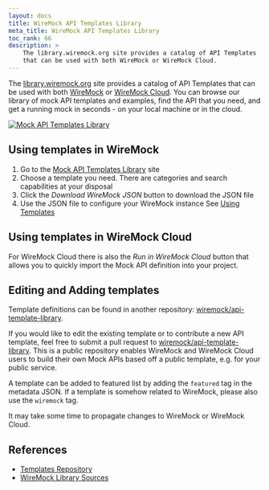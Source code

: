 ```yaml
---
layout: docs
title: WireMock API Templates Library
meta_title: WireMock API Templates Library
toc_rank: 66
description: >
    The library.wiremock.org site provides a catalog of API Templates
    that can be used with both WireMock or WireMock Cloud.
---
```


The [library.wiremock.org](https://library.wiremock.org) site provides a catalog of API Templates
that can be used with both
[WireMock](https://wiremock.org/) or [WireMock Cloud](https://wiremock.io).
You can browse our library of mock API templates and examples,
find the API that you need,
and get a running mock in seconds - on your local machine or in the cloud.

[![Mock API Templates Library](https://library.wiremock.org/images/logo/template-library-wide.png)](https://library.wiremock.org/)

## Using templates in WireMock

1. Go to the [Mock API Templates Library](https://library.wiremock.org) site
2. Choose a template you need. There are categories and search capabilities at your disposal
3. Click the _Download WireMock JSON_ button to download the JSON file
4. Use the JSON file to configure your WireMock instance
   See [Using Templates](./usage)

## Using templates in WireMock Cloud

<!-- TODO: Replace by the page -->

For WireMock Cloud there is also the _Run in WireMock Cloud_ button that
allows you to quickly import the Mock API definition into your project.

## Editing and Adding templates

Template definitions can be found in another repository:
[wiremock/api-template-library](https://github.com/wiremock/api-template-library).

If you would like to edit the existing template
or to contribute a new API template,
feel free to submit a pull request to
[wiremock/api-template-library](https://github.com/wiremock/api-template-library).
This is a public repository enables WireMock and WireMock Cloud users 
to build their own Mock APIs based off a public template,
e.g. for your public service.

A template can be added to featured list by adding the `featured` tag in the metadata JSON.
If a template is somehow related to WireMock, please also use the `wiremock` tag.

It may take some time to propagate changes to
WireMock or WireMock Cloud.

## References

- [Templates Repository](https://github.com/wiremock/api-template-library)
- [WireMock Library Sources](https://github.com/wiremock/library.wiremock.org-sources)
